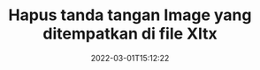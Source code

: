 ---
############################# Static ############################
layout: "auto-gen-signature"
date: 2022-03-01T15:12:22
draft: false
operation: Delete
signaturetype: Image
fileformat: Xltx
productName: Java
lang: id
productCode: java
otherformats: pdf doc docx docm dot dotm dotx odt ott rtf xls xlsx xlsm xlsb csv ods ots xltx xltm ppt pptx pps ppsx odp otp potx potm pptm ppsm
breadcrumb: Put Image signature on Xltx for Java

############################# Head ############################
head_title: "Hapus tanda tangan Image dari file Xltx melalui Java"
head_description: "Penghapusan tanda tangan Image tertentu dari dokumen Xltx yang ditandatangani dapat dilakukan dengan mudah dengan kode Java singkat."

############################# Header ############################
title: "Hapus tanda tangan Image yang ditempatkan di file Xltx"
description: "Hapus berbagai tanda tangan Image dari dokumen Xltx. Menghapus tanda tangan Image memerlukan kode Java sederhana."
bg_image: "https://cms.admin.containerize.com/templates/aspose/App_Themes/V3/images/bg/header1.png"
bg_overlay: false
button:
    enable: true

############################# SubMenu ############################
submenu:
    enable: true

    left:
        img_alt: "GroupDocs.Signature for Java"
        image: "https://cms.admin.containerize.com/templates/groupdocs/images/product-logos/90x90-noborder/groupdocs-signature-java.png"
        product: "GroupDocs.Signature"
        platform: "Java"



############################# About ############################
about:
    enable: true
    title: "Dapatkan informasi tentang GroupDocs.Signature for Java fitur API"
    content: |
        [GroupDocs.Signature for Java](https://products.groupdocs.com/signature/java/) API menyediakan banyak cara untuk memproses dokumen Anda menggunakan tanda tangan elektronik. Tanda tangan digital seperti teks, gambar, sertifikat digital, kode batang, kode QR, perangko, atau metadata tersedia. Pelanggan memiliki kemungkinan untuk menambah, menghapus, memperbarui, memverifikasi atau mencari tanda tangan digital di PDF, dokumen MS Word, buku kerja MS Excel, presentasi MS PowerPoint, file Adobe Photoshop dan berbagai format gambar. Sejumlah besar fitur dan pengaturan yang berguna disediakan.
    

############################# Steps ############################
steps:
    enable: true
    title_left: "Cara menghapus tanda tangan Image dari dokumen Xltx Anda"
    content_left: |
        [GroupDocs.Signature for Java](https://products.groupdocs.com/signature/java/) menyediakan fitur yang berguna untuk membersihkan dokumen Xltx dari Image tanda tangan dengan beberapa baris kode.
        
        * Pertama, buat instance objek Signature yang meneruskan jalur ke dokumen Anda sebagai parameter konstruktor.
        * Kemudian, buat objek tanda tangan yang sesuai dan atur pengenal uniknya.
        * Setelah itu, aktifkan metode Hapus dengan melewati objek tanda tangan yang harus dihapus.
        * Terakhir, proses hasil operasi.

    title_right: "Persyaratan sistem"
    content_right: |
        GroupDocs.Signature for Java didukung di semua platform dan sistem operasi utama. Sebelum menjalankan kode di bawah ini, pastikan Anda telah menginstal prasyarat berikut di sistem Anda.

        * Sistem operasi: Microsoft Windows, Linux, MacOS
        * Lingkungan pengembangan: NetBeans, Intellij IDEA, Eclipse, etc.
        * Java runtime: J2SE 6.0 and above
        * Unduh versi terbaru GroupDocs.Signature for Java dari [Maven](https://repository.groupdocs.com/webapp/#/artifacts/browse/tree/General/repo/com/groupdocs/groupdocs-signature)
         
    code: |
        ```java    
                
        // Set up input Xltx file
        String filePath = "input.xltx";
        // Set up output file
        String outputFilePath = "output.xltx";

        // Instantiate Signature for input file
        Signature signature = new Signature(filePath);

        // Id of signature which is supposed to be deleted
        // such Id may be obtained as result of search operation
        String id = "e3ad0ec7-9abf-426d-b9aa-b3328f3f1470";

        // provide signature features to delete
        ImageSignature signatureToDelete = new ImageSignature(id);

        // delete signature
        Boolean deleteResult = signature.delete(outputFilePath, signatureToDelete);

        // process deletion result
        if (deleteResult)
        {
                System.out.println("Signature was deleted successfully!");
        }
        ```

############################# Demos ############################
demos:
    enable: true
    title: "Menandatangani dengan Image tanda tangan Demo Langsung"
    content: |
       Tambahkan berbagai tanda tangan elektronik ke file Xltx sekarang juga dengan mengunjungi situs web [GroupDocs.Signature App](https://products.groupdocs.app/signature/family).          

############################# More Formats ############################
more_formats:
    enable: true
    title: "Hapus tanda tangan Image Anda dengan Java"
    content: |
        "Penghapusan tanda tangan elektronik yang ditambahkan ke berbagai format dokumen. Hapus tanda tangan dengan cepat tanpa kode tambahan."
    format: 
       
       
back_to_top:
    enable: true
---